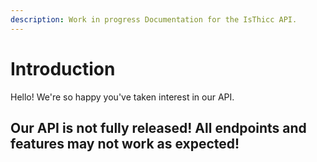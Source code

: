 ```yaml
---
description: Work in progress Documentation for the IsThicc API.
---
```


# Introduction

Hello! We're so happy you've taken interest in our API.

## Our API is not fully released! All endpoints and features may not work as expected!

